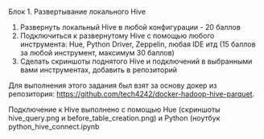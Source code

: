 Блок 1. Развертывание локального Hive

1) Развернуть локальный Hive в любой конфигурации - 20 баллов
2) Подключиться к развернутому Hive с помощью любого инструмента: Hue, Python
Driver, Zeppelin, любая IDE итд (15 баллов за любой инструмент, максимум 30
баллов)
3) Сделать скриншоты поднятого Hive и подключений в выбранными вами
инструментах, добавить в репозиторий

Для выполнения этого задания был взят за основу докер из репозитория: https://github.com/tech4242/docker-hadoop-hive-parquet.  

Подключение к Hive выполнено с помощью Hue (скриншоты hive_query.png и before_table_creation.png) и Python (ноутбук python_hive_connect.ipynb